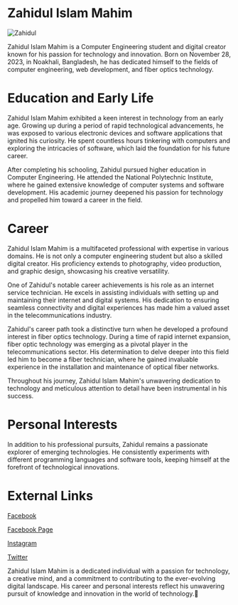 # Zahidul Islam Mahim
![Zahidul](https://github.com/zahidulislammahim/Zahidul-Islam-Mahim/assets/92626624/2d2cb2d3-8865-4c3d-b4d8-7372655693a6)

Zahidul Islam Mahim is a Computer Engineering student and digital creator known for his passion for technology and innovation. Born on November 28, 2023, in Noakhali, Bangladesh, he has dedicated himself to the fields of computer engineering, web development, and fiber optics technology.

# Education and Early Life

Zahidul Islam Mahim exhibited a keen interest in technology from an early age. Growing up during a period of rapid technological advancements, he was exposed to various electronic devices and software applications that ignited his curiosity. He spent countless hours tinkering with computers and exploring the intricacies of software, which laid the foundation for his future career.

After completing his schooling, Zahidul pursued higher education in Computer Engineering. He attended the National Polytechnic Institute, where he gained extensive knowledge of computer systems and software development. His academic journey deepened his passion for technology and propelled him toward a career in the field.

# Career

Zahidul Islam Mahim is a multifaceted professional with expertise in various domains. He is not only a computer engineering student but also a skilled digital creator. His proficiency extends to photography, video production, and graphic design, showcasing his creative versatility.

One of Zahidul's notable career achievements is his role as an internet service technician. He excels in assisting individuals with setting up and maintaining their internet and digital systems. His dedication to ensuring seamless connectivity and digital experiences has made him a valued asset in the telecommunications industry.

Zahidul's career path took a distinctive turn when he developed a profound interest in fiber optics technology. During a time of rapid internet expansion, fiber optic technology was emerging as a pivotal player in the telecommunications sector. His determination to delve deeper into this field led him to become a fiber technician, where he gained invaluable experience in the installation and maintenance of optical fiber networks.

Throughout his journey, Zahidul Islam Mahim's unwavering dedication to technology and meticulous attention to detail have been instrumental in his success.

# Personal Interests

In addition to his professional pursuits, Zahidul remains a passionate explorer of emerging technologies. He consistently experiments with different programming languages and software tools, keeping himself at the forefront of technological innovations.

# External Links

[Facebook](https://www.facebook.com/zahidulislammahim26)

[Facebook Page](https://www.facebook.com/zahidulislammahim2626)

[Instagram](https://www.instagram.com/zahidul_islam_mahim_26/)

[Twitter](https://twitter.com/zahidulislam_26)


Zahidul Islam Mahim is a dedicated individual with a passion for technology, a creative mind, and a commitment to contributing to the ever-evolving digital landscape. His career and personal interests reflect his unwavering pursuit of knowledge and innovation in the world of technology.🖤
